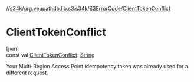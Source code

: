 //[s34k](../../../index.md)/[org.veupathdb.lib.s3.s34k](../index.md)/[S3ErrorCode](index.md)/[ClientTokenConflict](-client-token-conflict.md)

# ClientTokenConflict

[jvm]\
const val [ClientTokenConflict](-client-token-conflict.md): [String](https://kotlinlang.org/api/latest/jvm/stdlib/kotlin/-string/index.html)

Your Multi-Region Access Point idempotency token was already used for a different request.
